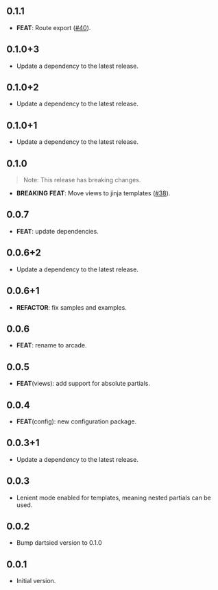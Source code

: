 ## 0.1.1

 - **FEAT**: Route export ([#40](https://github.com/dartarcade/arcade/issues/40)).

## 0.1.0+3

 - Update a dependency to the latest release.

## 0.1.0+2

 - Update a dependency to the latest release.

## 0.1.0+1

 - Update a dependency to the latest release.

## 0.1.0

> Note: This release has breaking changes.

 - **BREAKING** **FEAT**: Move views to jinja templates ([#38](https://github.com/dartarcade/arcade/issues/38)).

## 0.0.7

 - **FEAT**: update dependencies.

## 0.0.6+2

 - Update a dependency to the latest release.

## 0.0.6+1

 - **REFACTOR**: fix samples and examples.

## 0.0.6

 - **FEAT**: rename to arcade.

## 0.0.5

 - **FEAT**(views): add support for absolute partials.

## 0.0.4

 - **FEAT**(config): new configuration package.

## 0.0.3+1

 - Update a dependency to the latest release.

## 0.0.3

- Lenient mode enabled for templates, meaning nested partials can be used.

## 0.0.2

- Bump dartsied version to 0.1.0

## 0.0.1

- Initial version.
